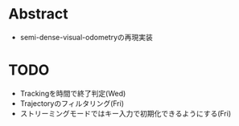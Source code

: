 # Abstract
* semi-dense-visual-odometryの再現実装
# TODO 
* Trackingを時間で終了判定(Wed)
* Trajectoryのフィルタリング(Fri)
* ストリーミングモードではキー入力で初期化できるようにする(Fri)